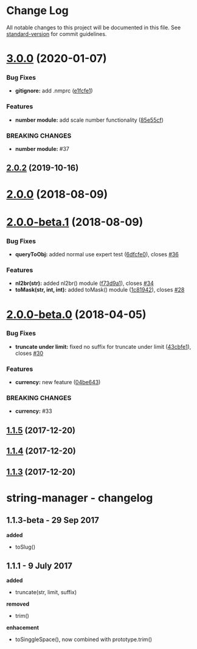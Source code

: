 # Change Log

All notable changes to this project will be documented in this file. See [standard-version](https://github.com/conventional-changelog/standard-version) for commit guidelines.

<a name="3.0.0"></a>
# [3.0.0](https://github.com/yussan/string-manager-npm/compare/v2.0.0...v3.0.0) (2020-01-07)


### Bug Fixes

* **gitignore:** add .nmprc ([e1fcfe1](https://github.com/yussan/string-manager-npm/commit/e1fcfe1))


### Features

* **number module:** add scale number functionality ([85e55cf](https://github.com/yussan/string-manager-npm/commit/85e55cf))


### BREAKING CHANGES

* **number module:** #37



<a name="2.0.2"></a>

## [2.0.2](https://github.com/yussan/npm-string-manager/compare/v2.0.0...v2.0.2) (2019-10-16)

<a name="2.0.0"></a>

# [2.0.0](https://github.com/idmore/npm-string-manager/compare/v2.0.0-beta.1...v2.0.0) (2018-08-09)

<a name="2.0.0-beta.1"></a>

# [2.0.0-beta.1](https://github.com/idmore/npm-string-manager/compare/v2.0.0-beta.0...v2.0.0-beta.1) (2018-08-09)

### Bug Fixes

- **queryToObj:** added normal use expert test ([6dfcfe0](https://github.com/idmore/npm-string-manager/commit/6dfcfe0)), closes [#36](https://github.com/idmore/npm-string-manager/issues/36)

### Features

- **nl2br(str):** added nl2br() module ([f73d9a1](https://github.com/idmore/npm-string-manager/commit/f73d9a1)), closes [#34](https://github.com/idmore/npm-string-manager/issues/34)
- **toMask(str, int, int):** added toMask() module ([1c81942](https://github.com/idmore/npm-string-manager/commit/1c81942)), closes [#28](https://github.com/idmore/npm-string-manager/issues/28)

<a name="2.0.0-beta.0"></a>

# [2.0.0-beta.0](https://github.com/idmore/npm-string-manager/compare/v1.1.5...v2.0.0-beta.0) (2018-04-05)

### Bug Fixes

- **truncate under limit:** fixed no suffix for truncate under limit ([43cbfe1](https://github.com/idmore/npm-string-manager/commit/43cbfe1)), closes [#30](https://github.com/idmore/npm-string-manager/issues/30)

### Features

- **currency:** new feature ([04be643](https://github.com/idmore/npm-string-manager/commit/04be643))

### BREAKING CHANGES

- **currency:** #33

<a name="1.1.5"></a>

## [1.1.5](https://github.com/idmore/npm-string-manager/compare/v1.1.4...v1.1.5) (2017-12-20)

<a name="1.1.4"></a>

## [1.1.4](https://github.com/idmore/npm-string-manager/compare/v1.1.3...v1.1.4) (2017-12-20)

<a name="1.1.3"></a>

## [1.1.3](https://github.com/idmore/npm-string-manager/compare/1.1.3-beta...1.1.3) (2017-12-20)

# string-manager - changelog

## 1.1.3-beta - 29 Sep 2017

**added**

- toSlug()

## 1.1.1 - 9 July 2017

**added**

- truncate(str, limit, suffix)

**removed**

- trim()

**enhacement**

- toSinggleSpace(), now combined with prototype.trim()
